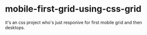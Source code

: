# mobile-first-grid-using-css-grid
it's an css project who's just responive for first mobile grid and then desktops.
